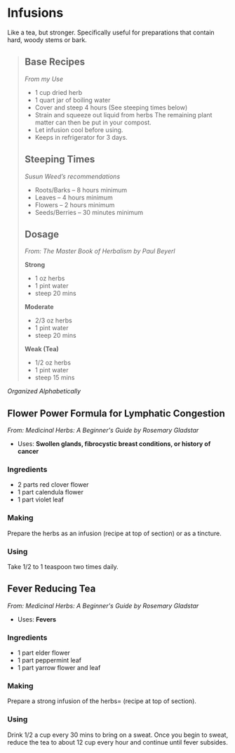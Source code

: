 # Infusions
Like a tea, but stronger. Specifically useful for preparations that contain hard, woody stems or bark.

> ## Base Recipes
>_From my Use_
>- 1 cup dried herb
>- 1 quart jar of boiling water
>- Cover and steep 4 hours (See steeping times below)
>- Strain and squeeze out liquid from herbs  The remaining plant matter can then be put in your compost.
>- Let infusion cool before using.
>- Keeps in refrigerator for 3 days.
>
>## Steeping Times
>_Susun Weed’s recommendations_
>- Roots/Barks – 8 hours minimum
>- Leaves – 4 hours minimum
>- Flowers – 2 hours minimum
>- Seeds/Berries – 30 minutes minimum
>
>## Dosage
> _From: The Master Book of Herbalism by Paul Beyerl_
>
> **Strong**
> - 1 oz herbs
> - 1 pint water
> - steep 20 mins
>
> **Moderate**
> - 2/3 oz herbs
> - 1 pint water
> - steep 20 mins
>
> **Weak (Tea)**
> - 1/2 oz herbs
> - 1 pint water
> - steep 15 mins


_Organized Alphabetically_

## Flower Power Formula for Lymphatic Congestion
_From: Medicinal Herbs: A Beginner's Guide by Rosemary Gladstar_
- Uses: **Swollen glands, fibrocystic breast conditions, or history of cancer**

### Ingredients
- 2 parts red clover flower
- 1 part calendula flower
- 1 part violet leaf

### Making
Prepare the herbs as an infusion (recipe at top of section) or as a tincture.


### Using
Take 1/2 to 1 teaspoon two times daily.


## Fever Reducing Tea
_From: Medicinal Herbs: A Beginner's Guide by Rosemary Gladstar_
- Uses: **Fevers**

### Ingredients
- 1 part elder flower
- 1 part peppermint leaf
- 1 part yarrow flower and leaf

### Making
Prepare a strong infusion of the herbs= (recipe at top of section).


### Using
Drink 1/2 a cup every 30 mins to bring on a sweat. Once you begin to sweat, reduce the tea to about 12 cup every hour and continue until fever subsides.

